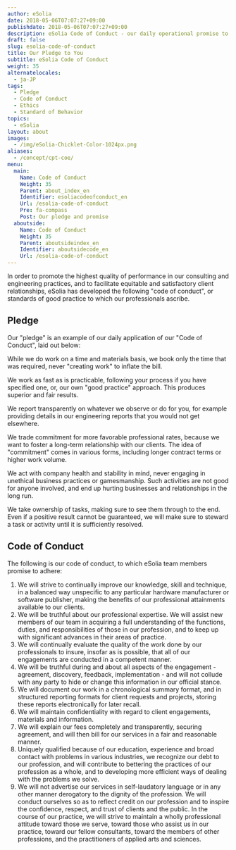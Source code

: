 ```yaml
---
author: eSolia
date: 2018-05-06T07:07:27+09:00
publishdate: 2018-05-06T07:07:27+09:00
description: eSolia Code of Conduct - our daily operational promise to our clients, partners, fellow colleagues.
draft: false
slug: esolia-code-of-conduct
title: Our Pledge to You
subtitle: eSolia Code of Conduct
weight: 35
alternatelocales:
  - ja-JP
tags:
  - Pledge
  - Code of Conduct
  - Ethics
  - Standard of Behavior
topics:
  - eSolia
layout: about
images:
  - /img/eSolia-Chicklet-Color-1024px.png
aliases:
  - /concept/cpt-coe/
menu:
  main:
    Name: Code of Conduct
    Weight: 35
    Parent: about_index_en
    Identifier: esoliacodeofconduct_en
    Url: /esolia-code-of-conduct
    Pre: fa-compass
    Post: Our pledge and promise
  aboutside:
    Name: Code of Conduct
    Weight: 35
    Parent: aboutsideindex_en
    Identifier: aboutsidecode_en
    Url: /esolia-code-of-conduct
---
```


In order to promote the highest quality of performance in our consulting and engineering practices, and to facilitate equitable and satisfactory client relationships, eSolia has developed the following "code of conduct", or standards of good practice to which our professionals ascribe.

## Pledge

Our "pledge" is an example of our daily application of our "Code of Conduct", laid out below:

<span class="icon is-small has-text-esolia-yellow-4 has-padding-l-m has-padding-r-m"><i class="fas fa-check-circle"></i></span> While we do work on a time and materials basis, we book only the time that was required, never "creating work" to inflate the bill.  

<span class="icon is-small has-text-esolia-yellow-4 has-padding-l-m has-padding-r-m"><i class="fas fa-check-circle"></i></span> We work as fast as is practicable, following your process if you have specified one, or, our own "good practice" approach. This produces superior and fair results.

<span class="icon is-small has-text-esolia-yellow-4 has-padding-l-m has-padding-r-m"><i class="fas fa-check-circle"></i></span> We report transparently on whatever we observe or do for you, for example providing details in our engineering reports that you would not get elsewhere.

<span class="icon is-small has-text-esolia-yellow-4 has-padding-l-m has-padding-r-m"><i class="fas fa-check-circle"></i></span> We trade commitment for more favorable professional rates, because we want to foster a long-term relationship with our clients. The idea of "commitment" comes in various forms, including longer contract terms or higher work volume.  

<span class="icon is-small has-text-esolia-yellow-4 has-padding-l-m has-padding-r-m"><i class="fas fa-check-circle"></i></span> We act with company health and stability in mind, never engaging in unethical business practices or gamesmanship. Such activities are not good for anyone involved, and end up hurting businesses and relationships in the long run.  

<span class="icon is-small has-text-esolia-yellow-4 has-padding-l-m has-padding-r-m"><i class="fas fa-check-circle"></i></span> We take ownership of tasks, making sure to see them through to the end. Even if a positive result cannot be guaranteed, we will make sure to steward a task or activity until it is sufficiently resolved.

## Code of Conduct

The following is our code of conduct, to which eSolia team members promise to adhere:

1. We will strive to continually improve our knowledge, skill and technique, in a balanced way unspecific to any particular hardware manufacturer or software publisher, making the benefits of our professional attainments available to our clients.
1. We will be truthful about our professional expertise. We will assist new members of our team in acquiring a full understanding of the functions, duties, and responsibilities of those in our profession, and to keep up with significant advances in their areas of practice.
1. We will continually evaluate the quality of the work done by our professionals to insure, insofar as is possible, that all of our engagements are conducted in a competent manner.
1. We will be truthful during and about all aspects of the engagement - agreement, discovery, feedback, implementation - and will not collude with any party to hide or change this information in our official stance.
1. We will document our work in a chronological summary format, and in structured reporting formats for client requests and projects, storing these reports electronically for later recall. 
1. We will maintain confidentiality with regard to client engagements, materials and information.
1. We will explain our fees completely and transparently, securing agreement, and will then bill for our services in a fair and reasonable manner.
1. Uniquely qualified because of our education, experience and broad contact with problems in various industries, we recognize our debt to our profession, and will contribute to bettering the practices of our profession as a whole, and to developing more efficient ways of dealing with the problems we solve.
1. We will not advertise our services in self-laudatory language or in any other manner derogatory to the dignity of the profession. We will conduct ourselves so as to reflect credit on our profession and to inspire the confidence, respect, and trust of clients and the public. In the course of our practice, we will strive to maintain a wholly professional attitude toward those we serve, toward those who assist us in our practice, toward our fellow consultants, toward the members of other professions, and the practitioners of applied arts and sciences.
